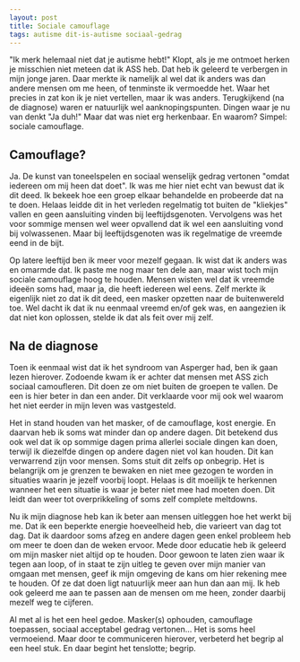 ```yaml
---
layout: post
title: Sociale camouflage
tags: autisme dit-is-autisme sociaal-gedrag
---
```

"Ik merk helemaal niet dat je autisme hebt!" Klopt, als je me ontmoet herken je misschien niet meteen dat ik ASS heb. Dat heb ik geleerd te verbergen in mijn jonge jaren. Daar merkte ik namelijk al wel dat ik anders was dan andere mensen om me heen, of tenminste ik vermoedde het. Waar het precies in zat kon ik je niet vertellen, maar ik was anders. Terugkijkend (na de diagnose) waren er natuurlijk wel aanknopingspunten. Dingen waar je nu van denkt "Ja duh!"
Maar dat was niet erg herkenbaar. En waarom? Simpel: sociale camouflage.

## Camouflage?
Ja. De kunst van toneelspelen en sociaal wenselijk gedrag vertonen "omdat iedereen om mij heen dat doet". Ik was me hier niet echt van bewust dat ik dit deed. Ik bekeek hoe een groep elkaar behandelde en probeerde dat na te doen. Helaas leidde dit in het verleden regelmatig tot buiten de "kliekjes" vallen en geen aansluiting vinden bij leeftijdsgenoten.
Vervolgens was het voor sommige mensen wel weer opvallend dat ik wel een aansluiting vond bij volwassenen. Maar bij leeftijdsgenoten was ik regelmatige de vreemde eend in de bijt.

Op latere leeftijd ben ik meer voor mezelf gegaan. Ik wist dat ik anders was en omarmde dat. Ik paste me nog maar ten dele aan, maar wist toch mijn sociale camouflage hoog te houden. Mensen wisten wel dat ik vreemde ideeën soms had, maar ja, die heeft iedereen wel eens. Zelf merkte ik eigenlijk niet zo dat ik dit deed, een masker opzetten naar de buitenwereld toe. Wel dacht ik dat ik nu eenmaal vreemd en/of gek was, en aangezien ik dat niet kon oplossen, stelde ik dat als feit over mij zelf.

## Na de diagnose
Toen ik eenmaal wist dat ik het syndroom van Asperger had, ben ik gaan lezen hierover. Zodoende kwam ik er achter dat mensen met ASS zich sociaal camoufleren. Dit doen ze om niet buiten de groepen te vallen. De een is hier beter in dan een ander. Dit verklaarde voor mij ook wel waarom het niet eerder in mijn leven was vastgesteld.

Het in stand houden van het masker, of de camouflage, kost energie. En daarvan heb ik soms wat minder dan op andere dagen. Dit betekend dus ook wel dat ik op sommige dagen prima allerlei sociale dingen kan doen, terwijl ik diezelfde dingen op andere dagen niet vol kan houden. Dit kan verwarrend zijn voor mensen. Soms stuit dit zelfs op onbegrip. Het is belangrijk om je grenzen te bewaken en niet mee gezogen te worden in situaties waarin je jezelf voorbij loopt. Helaas is dit moeilijk te herkennen wanneer het een situatie is waar je beter niet mee had moeten doen. Dit leidt dan weer tot overprikkeling of soms zelf complete meltdowns.

Nu ik mijn diagnose heb kan ik beter aan mensen uitleggen hoe het werkt bij me. Dat ik een beperkte energie hoeveelheid heb, die varieert van dag tot dag. Dat ik daardoor soms afzeg en andere dagen geen enkel probleem heb om meer te doen dan de weken ervoor. Mede door educatie heb ik geleerd om mijn masker niet altijd op te houden. Door gewoon te laten zien waar ik tegen aan loop, of in staat te zijn uitleg te geven over mijn manier van omgaan met mensen, geef ik mijn omgeving de kans om hier rekening mee te houden. Of ze dat doen ligt natuurlijk meer aan hun dan aan mij. Ik heb ook geleerd me aan te passen aan de mensen om me heen, zonder daarbij mezelf weg te cijferen.

Al met al is het een heel gedoe. Masker(s) ophouden, camouflage toepassen, sociaal acceptabel gedrag vertonen... Het is soms heel vermoeiend. Maar door te communiceren hierover, verbeterd het begrip al een heel stuk. En daar begint het tenslotte; begrip.
